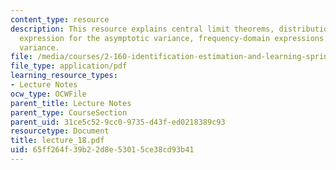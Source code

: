 ```yaml
---
content_type: resource
description: This resource explains central limit theorems, distribution of estimate,
  expression for the asymptotic variance, frequency-domain expressions for the asymptotic
  variance.
file: /media/courses/2-160-identification-estimation-and-learning-spring-2006/65ff264f39b22d8e53015ce38cd93b41_lecture_18.pdf
file_type: application/pdf
learning_resource_types:
- Lecture Notes
ocw_type: OCWFile
parent_title: Lecture Notes
parent_type: CourseSection
parent_uid: 31ce5c52-9cc0-9735-d43f-ed0218389c93
resourcetype: Document
title: lecture_18.pdf
uid: 65ff264f-39b2-2d8e-5301-5ce38cd93b41
---
```

